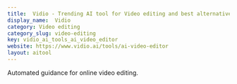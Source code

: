 ```yaml
---
title:  Vidio - Trending AI tool for Video editing and best alternatives
display_name:  Vidio
category: Video editing
category_slug: video-editing
key: vidio_ai_tools_ai_video_editor
website: https://www.vidio.ai/tools/ai-video-editor
layout: aitool
---
```


Automated guidance for online video editing.

